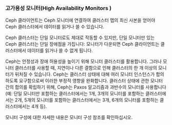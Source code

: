 ### 고가용성 모니터(High Availability Monitors )

Ceph 클라이언트는 Ceph 모니터에 연결하여 클러스터 맵의 최신 사본을 얻어야 Ceph 클러스터에서 데이터를 읽거나 쓸 수 있습니다.

Ceph 클러스터는 단일 모니터로도 제대로 작동할 수 있지만, 단일 모니터만 있는 Ceph 클러스터는 단일 장애점을 가집니다: 모니터가 다운되면 Ceph 클라이언트는 클러스터에서 데이터를 읽거나 쓸 수 없게 됩니다.

Ceph는 안정성과 장애 허용성을 높이기 위해 모니터 클러스터를 활용합니다. 그러나 모니터 클러스터를 사용할 때, 지연이나 다른 결함으로 인해 클러스터의 한 개 이상의 모니터가 뒤처질 수 있습니다. Ceph는 클러스터 상태에 대해 여러 모니터 인스턴스가 합의하도록 요구함으로써 이러한 부정적 영향을 완화합니다. 클러스터 상태에 관한 모니터 간의 합의를 확립하기 위해, Ceph는 Paxos 알고리즘과 과반수의 모니터를 사용합니다(예: 단일 모니터만 포함하는 클러스터에서는 1개, 3개의 모니터를 포함하는 클러스터에서는 2개, 5개의 모니터를 포함하는 클러스터에서는 3개, 6개의 모니터를 포함하는 클러스터에서는 4개 등).

모니터 구성에 대한 자세한 내용은 모니터 구성 참조를 확인하십시오.
